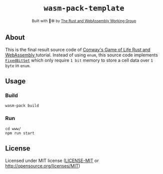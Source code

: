 <div align="center">

  <h1><code>wasm-pack-template</code></h1>
  <sub>Built with 🦀🕸 by <a href="https://rustwasm.github.io/">The Rust and WebAssembly Working Group</a></sub>
</div>

## About

This is the final result source code of [ Conway's Game of Life Rust and WebAssembly ][conways-link] tutorial. Instead of using `enum`, this source code implements [`FixedBitSet`][fixedbitset-link] which only require `1 bit` memory to store a cell data over `1 byte` in `enum`.

## Usage

### Build
```
wasm-pack build
```

### Run
```
cd www/
npm run start
```

[fixedbitset-link]: https://docs.rs/fixedbitset/latest/fixedbitset/index.html
[conways-link]: https://rustwasm.github.io/docs/book/game-of-life/introduction.html
## License

Licensed under MIT license ([LICENSE-MIT](LICENSE-MIT) or http://opensource.org/licenses/MIT)